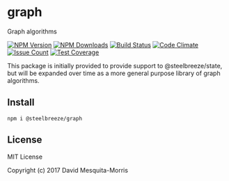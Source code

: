 # graph
Graph algorithms

[![NPM Version][npm-image]][npm-url]
[![NPM Downloads][downloads-image]][npm-url]
[![Build Status](https://travis-ci.org/steelbreeze/graph.svg?branch=master)](https://travis-ci.org/steelbreeze/graph)
[![Code Climate](https://codeclimate.com/github/steelbreeze/graph/badges/gpa.svg)](https://codeclimate.com/github/steelbreeze/graph)
[![Issue Count](https://codeclimate.com/github/steelbreeze/graph/badges/issue_count.svg)](https://codeclimate.com/github/steelbreeze/graph)
[![Test Coverage](https://codeclimate.com/github/steelbreeze/graph/badges/coverage.svg)](https://codeclimate.com/github/steelbreeze/graph/coverage)


This package is initially provided to provide support to @steelbreeze/state, but will be expanded over time as a more general purpose library of graph algorithms.

## Install
```shell
npm i @steelbreeze/graph
```

## License
MIT License

Copyright (c) 2017 David Mesquita-Morris

[npm-image]: https://img.shields.io/npm/v/@steelbreeze/graph.svg
[npm-url]:       https://www.npmjs.com/package/@steelbreeze/graph
[downloads-image]: https://img.shields.io/npm/dm/@steelbreeze/graph.svg

